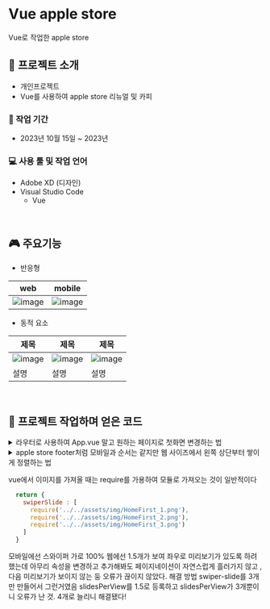 # Vue apple store
Vue로 작업한 apple store
<br>
## 📣 프로젝트 소개
- 개인프로젝트
- Vue를 사용하여 apple store 리뉴얼 및 카피

### 📅 작업 기간
- 2023년 10월 15일 ~ 2023년 

### 💻 사용 툴 및 작업 언어
- Adobe XD (디자인)
- Visual Studio Code
    - Vue

<br>

## 🎮 주요기능
- 반응형

|web|mobile|
|:---:|:---:|
|![image](path)|![image](path)|

- 동적 요소

|제목|제목|제목|
|---|---|---|
|![image](path)|![image](path)|![image](path)|
|설명|설명|설명|



<br>

## 📌 프로젝트 작업하며 얻은 코드

<details>
  <summary>라우터로 사용하여 App.vue 말고 원하는 페이지로 첫화면 변경하는 법</summary>
  <br>

  - 루트에 있는 App.vue를 아예 사용 안할 순 없었다. 각각 나눈 페이지를 모으는 곳으로 작업했기 때문이다.

  1. 헤더 로고 부분을 <router-link to="/"> 최상위 루트(/)로 바꾸고 

      ```template
      //CommonHeader.vue

      <router-link to="/">로고</router-link>   |  
      <router-link to="/Sub">스토어</router-link>
      <router-link to="/Sub">Mac</router-link>
      <router-link to="/Sub">iPad</router-link>
      <router-link to="/Sub">iPhone</router-link>
      <router-link to="/Sub">Watch</router-link>
      ```
  
  2. router/index.js에 내가 원하는 (HomePage.vue)곳 path를 /루트로 바꿨더니 완료!

    ```javascript
    { 
      path: '/',
      component: () => import(
        '../components/pages/home/HomePage')
    },
    ```
  
  - `<router-view></router-view>`
    - 렌더링이 되어 화면이 전환된 곳이니 헤더/렌더링/푸터만 있는 페이지(App)가 있어야했다.
    - router-link to(전환될 위치)와 연결되니 (라우터 관련) 화면이 전환될 곳이 넣어줄 것!
</details>


<details>
  <summary>apple store footer처럼 모바일과 순서는 같지만 웹 사이즈에서 왼쪽 상단부터 쌓이게 정렬하는 법</summary>
  <br>

  - div로 한 번 더 묶어야 하나 했지만 잘 생각해보니 쉽게 해결될 일이었다.

   ```scss

   //미디어쿼리
  .footer-nav__flex-container {
    display: flex;
    flex-wrap: wrap;
    flex-direction: column; /* 세로 방향으로 나열하고 */
    gap: 10px;
    height: 450px; /* 높이값 정해주면 그 안에 채워짐 */
  }
  ```

</details>


  

 


  
 


  vue에서 이미지를 가져올 때는 require를 가용하여 모듈로 가져오는 것이 일반적이다

```javascript
  return {
    swiperSlide : [
      require('../../assets/img/HomeFirst_1.png'),
      require('../../assets/img/HomeFirst_2.png'),
      require('../../assets/img/HomeFirst_3.png')
    ]
  }
```

모바일에선 스와이퍼 가로 100%
웹에선 1.5개가 보여 좌우로 미리보기가 있도록 하려했는데 아무리 속성을 변경하고 추가해봐도 페이지네이션이 자연스럽게 흘러가지 않고 , 다음 미리보기가 보이지 않는 둥 오류가 끊이지 않았다.
해결 방법 swiper-slide를 3개만 만들어서 그런거였음
slidesPerView를  1.5로 등록하고 slidesPerView가 3개뿐이니 오류가 난 것. 4개로 늘리니 해결됐다!
